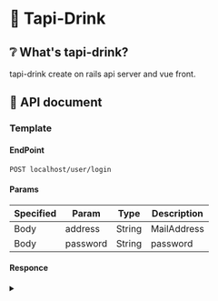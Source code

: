# 🥛 Tapi-Drink

## ❔ What's tapi-drink?
tapi-drink create on rails api server and vue front.

## 📝 API document

<!-- this is a template. -->
### Template
#### EndPoint
```
POST localhost/user/login
```
#### Params
|Specified  |Param  |Type  |Description  |
|-----------|-------|------|-------------|
|Body       |address  |String  |MailAddress  |
|Body       |password  |String  |password  |
#### Responce
<details><summary></summary><div>

```
{
  "user_id": 1,
  "user_name": "test"
}
```

</div></details>
<!-- template end -->
